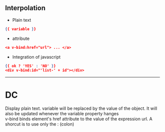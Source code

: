 ## Interpolation
- Plain text
``` json
{{ variable }}
```
- attribute
``` json
<a v-bind:href="url"> ... </a>
```
- Integration of javascript
``` json
{{ ok ? 'YES' : 'NO' }}
<div v-bind:id="'list-' + id"></div>
```

*** 
# DC
Display plain text. variable will be replaced by the value of the object. It will also be updated whenever the variable property hanges  
v-bind binds element's href attribute to the value of the expression url. A shorcut is to use only the : (colon) 
	
	
